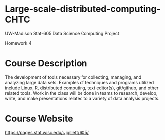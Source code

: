 # Large-scale-distributed-computing-CHTC
UW-Madison Stat-605 Data Science Computing Project

Homework 4

# Course Description

The development of tools necessary for collecting, managing, and analyzing large data sets. Examples of techniques and programs utilized include Linux, R, distributed computing, text editor(s), git/github, and other related tools. Work in the class will be done in teams to research, develop, write, and make presentations related to a variety of data analysis projects.

# Course Website
https://pages.stat.wisc.edu/~jgillett/605/
